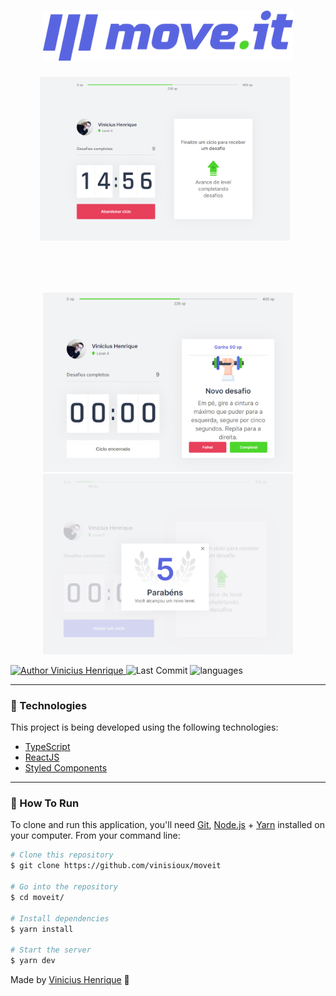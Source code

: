 
<h1 align="center">
  <a href="https://github.com/vinisioux/moveit">
    <img src=".github/docs/images/logo-full.svg" alt="Move.it" width="400" />
  </a>
</h1>
<p align="center">
   <img src=".github/docs/images/image1.png" width="400" style="margin-right: 10px; margin-bottom: 5rem"/>
   <img src=".github/docs/images/image2.png" width="400"/>
   <img src=".github/docs/images/image3.png" width="400"/>
</p>

  <a href="http://github.com/vinisioux">
	<img src="https://img.shields.io/badge/author-Vinicius%20Henrique-a060f2" alt="Author Vinicius Henrique" />
  </a>  
  
  <img alt="Last Commit" src="https://img.shields.io/github/last-commit/vinisioux/moveit?color=a060f2" />
  
  <img src="https://img.shields.io/github/languages/count/vinisioux/moveit?color=a060f2" alt="languages" />

---
### :rocket: Technologies
This project is being developed using the following technologies:
- [TypeScript](https://www.typescriptlang.org/)
- [ReactJS](https://reactjs.org)
- [Styled Components](https://styled-components.com/)
---

### :dart: How To Run
To clone and run this application, you'll need [Git](https://git-scm.com), [Node.js](https://nodejs.org/en/) + [Yarn](https://yarnpkg.com/) installed on your computer. From your command line:

```bash
# Clone this repository
$ git clone https://github.com/vinisioux/moveit

# Go into the repository
$ cd moveit/

# Install dependencies
$ yarn install

# Start the server
$ yarn dev
```

Made by [Vinicius Henrique](https://github.com/vinisioux) 🚀
